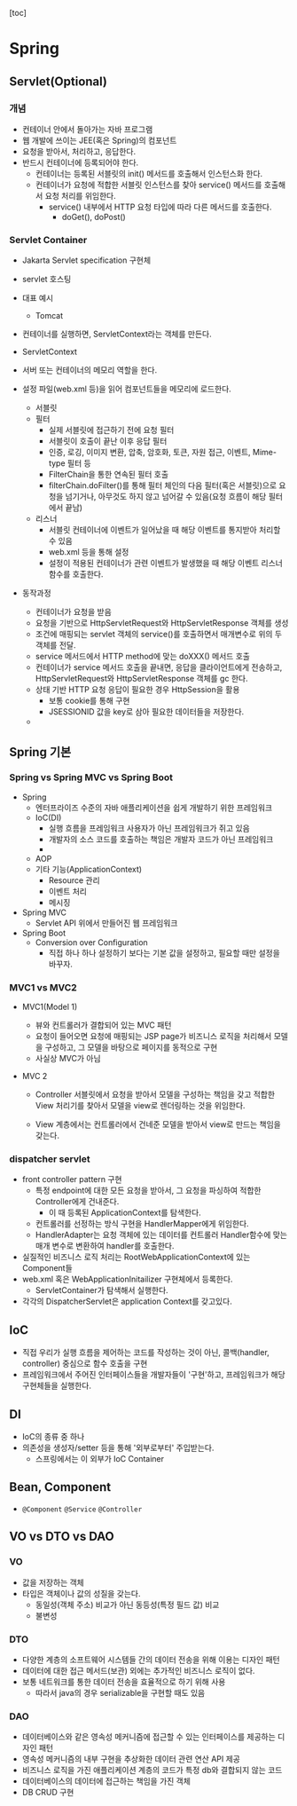 [toc]

# Spring



## Servlet(Optional)

### 개념

- 컨테이너 안에서 돌아가는 자바 프로그램
- 웹 개발에 쓰이는 JEE(혹은 Spring)의 컴포넌트
- 요청을 받아서, 처리하고, 응답한다.
- 반드시 컨테이너에 등록되어야 한다.
  - 컨테이너는 등록된 서블릿의 init() 메서드를 호출해서 인스턴스화 한다.
  - 컨테이너가 요청에 적합한 서블릿 인스턴스를 찾아 service() 메서드를 호출해서 요청 처리를 위임한다. 
    - service() 내부에서 HTTP 요청 타입에 따라 다른 메서드를 호출한다.
      - doGet(), doPost()

### Servlet Container

- Jakarta Servlet specification 구현체
- servlet 호스팅
- 대표 예시
  - Tomcat
- 컨테이너를 실행하면, ServletContext라는 객체를 만든다.
-  ServletContext
  - 서버 또는 컨테이너의 메모리 역할을 한다.
  - 설정 파일(web.xml 등)을 읽어  컴포넌트들을 메모리에 로드한다.
    - 서블릿
    - 필터
      - 실제 서블릿에 접근하기 전에 요청 필터
      - 서블릿이 호출이 끝난 이후 응답 필터
      - 인증, 로깅, 이미지 변환, 압축, 암호화, 토큰, 자원 접근, 이벤트, Mime-type 필터 등
      - FilterChain을 통한 연속된 필터 호출
      - filterChain.doFilter()를 통해 필터 체인의 다음 필터(혹은 서블릿)으로 요청을 넘기거나, 아무것도 하지 않고 넘어갈 수 있음(요청 흐름이 해당 필터에서 끝남)
    - 리스너
      - 서블릿 컨테이너에 이벤트가 일어났을 때 해당 이벤트를 통지받아 처리할 수 있음
      - web.xml 등을 통해 설정
      - 설정이 적용된 컨테이너가 관련 이벤트가 발생했을 때 해당 이벤트 리스너 함수를 호출한다.

- 동작과정
  - 컨테이너가 요청을 받음
  - 요청을 기반으로 HttpServletRequest와 HttpServletResponse 객체를 생성
  - 조건에 매핑되는 servlet 객체의 service()를 호출하면서 매개변수로 위의 두 객체를 전달.
  - service 메서드에서 HTTP method에 맞는 doXXX() 메서드 호출
  - 컨테이너가 service 메서드 호출을 끝내면, 응답을 클라이언트에게 전송하고, HttpServletRequest와 HttpServletResponse 객체를 gc 한다.
  - 상태 기반 HTTP 요청 응답이 필요한 경우 HttpSession을 활용
    - 보통 cookie를 통해 구현
    - JSESSIONID 값을 key로 삼아 필요한 데이터들을 저장한다.
  - 

## Spring 기본

### Spring vs Spring MVC vs Spring Boot

- Spring
  - 엔터프라이즈 수준의 자바 애플리케이션을 쉽게 개발하기 위한 프레임워크
  - IoC(DI)
    - 실행 흐름을 프레임워크 사용자가 아닌 프레임워크가 쥐고 있음
    - 개발자의 소스 코드를 호출하는 책임은 개발자 코드가 아닌 프레임워크
    - 
  -  AOP
  - 기타 기능(ApplicationContext)
    - Resource 관리
    - 이벤트 처리
    - 메시징
- Spring MVC
  - Servlet API 위에서 만들어진 웹 프레임워크
- Spring Boot
  - Conversion over Configuration
    - 직접 하나 하나 설정하기 보다는 기본 값을 설정하고, 필요할 때만 설정을 바꾸자.

### MVC1 vs MVC2

- MVC1(Model 1)

  - 뷰와 컨트롤러가 결합되어 있는 MVC 패턴
  - 요청이 들어오면 요청에 매핑되는 JSP page가 비즈니스 로직을 처리해서 모델을 구성하고, 그 모델을 바탕으로 페이지를 동적으로 구현
  - 사실상 MVC가 아님

- MVC 2

  - Controller 서블릿에서 요청을 받아서 모델을 구성하는 책임을 갖고 적합한 View 처리기를 찾아서 모델을 view로 렌더링하는 것을 위임한다.

  - View 계층에서는 컨트롤러에서 건네준 모델을 받아서 view로 만드는 책임을 갖는다.

    

### dispatcher servlet

- front controller pattern 구현
  - 특정 endpoint에 대한 모든 요청을 받아서, 그 요청을 파싱하여 적합한 Controller에게 건내준다.
    - 이 때 등록된 ApplicationContext를 탐색한다.
  - 컨트롤러를 선정하는 방식 구현을 HandlerMapper에게 위임한다.
  - HandlerAdapter는 요청 객체에 있는 데이터를 컨트롤러 Handler함수에 맞는 매개 변수로 변환하여 handler를 호출한다.
- 실질적인 비즈니스 로직 처리는 RootWebApplicationContext에 있는 Component들
- web.xml 혹은 WebApplicationInitailizer 구현체에서 등록한다.
  - ServletContainer가 탐색해서 실행한다.
- 각각의 DispatcherServlet은 application Context를 갖고있다.

## IoC

- 직접 우리가 실행 흐름을 제어하는 코드를 작성하는 것이 아닌, 콜백(handler, controller) 중심으로 함수 호출을 구현
- 프레임워크에서 주어진 인터페이스들을 개발자들이 '구현'하고, 프레임워크가 해당 구현체들을 실행한다.

## DI

- IoC의 종류 중 하나
- 의존성을 생성자/setter 등을 통해 '외부로부터' 주입받는다.
  - 스프링에서는 이 외부가 IoC Container

## Bean, Component

- `@Component` `@Service` `@Controller`

## VO vs DTO vs DAO

### VO

- 값을 저장하는 객체
- 타입은 객체이나 값의 성질을 갖는다.
  - 동일성(객체 주소) 비교가 아닌 동등성(특정 필드 값) 비교
  - 불변성

### DTO

* 다양한 계층의 소프트웨어 시스템들 간의 데이터 전송을 위해 이용는 디자인 패턴
* 데이터에 대한 접근 메서드(보관) 외에는 추가적인 비즈니스 로직이 없다.
* 보통 네트워크를 통한 데이터 전송을 효율적으로 하기 위해 사용
  * 따라서 java의 경우 serializable을 구현할 때도 있음

### DAO

- 데이터베이스와 같은 영속성 메커니즘에 접근할 수 있는 인터페이스를 제공하는 디자인 패턴
- 영속성 메커니즘의 내부 구현을 추상화한 데이터 관련 연산 API 제공
- 비즈니스 로직을 가진 애플리케이션 계층의 코드가 특정 db와 결합되지 않는 코드
- 데이터베이스의 데이터에 접근하는 책임을 가진 객체
- DB CRUD 구현